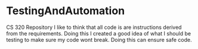 # TestingAndAutomation
CS 320 Repository
I like to think that all code is are instructions derived from the requirements. Doing this I created a good idea of what I should be testing to make sure my code 
wont break. Doing this can ensure safe code. 
